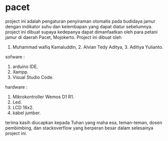 # pacet

project ini adalah pengaturan penyiraman otomatis pada budidaya jamur dengan indikator suhu dan kelembapan yang dapat diatur sebelumnya.
project ini dibuat supaya kedepanya dapat dimanfaatkan oleh para petani jamur di daerah Pacet, Mojokerto. Project ini dibuat oleh 
1. Muhammad wafiq Kamaluddin, 2. Alvian Tedy Aditya, 3. Aditiya Yulianto. 

sofware :
1. arduino IDE.
2. Xampp.
3. Visual Studio Code.

hardware :
1. Mikrokontroller Wemos D1 R1.
2. Led.
3. LCD 16x2.
4. kabel jumber.


terima kasih diucapkan kepada Tuhan yang maha esa, teman-teman, dosen pembimbing, dan stackoverflow yang berperan besar dalam selesainya project ini.
